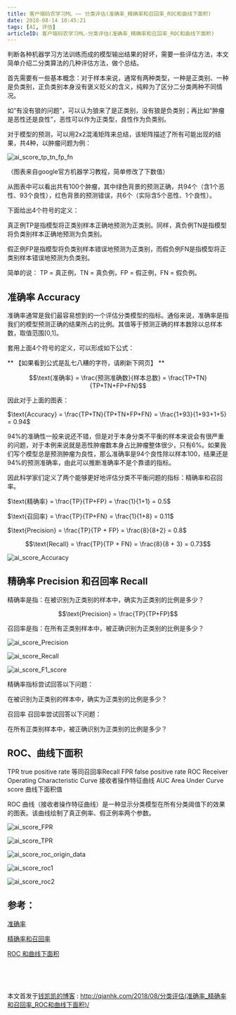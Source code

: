 ```yaml
---
title: 客户端码农学习ML —— 分类评估(准确率_精确率和召回率_ROC和曲线下面积)
date: 2018-08-14 10:45:21
tags: [AI, 评估]
articleID: 客户端码农学习ML-分类评估(准确率_精确率和召回率_ROC和曲线下面积)
---
```


判断各种机器学习方法训练而成的模型输出结果的好坏，需要一些评估方法，本文简单介绍二分类算法的几种评估方法，做个总结。

首先需要有一些基本概念：对于样本来说，通常有两种类型，一种是正类别、一种是负类别，正负类别本身没有褒义贬义的含义，纯粹为了区分二分类两种不同情况。

如“有没有狼的问题”，可以认为狼来了是正类别，没有狼是负类别；再比如“肿瘤是恶性还是良性”，恶性可以作为正类型，良性作为负类别。

对于模型的预测，可以用2x2混淆矩阵来总结，该矩阵描述了所有可能出现的结果，共4种，以肿瘤问题为例：

<!--more-->

![ai_score_tp_tn_fp_fn](/images/ai_score_tp_tn_fp_fn.png)

（图表来自google官方机器学习教程，简单修改了下数值）

从图表中可以看出共有100个肿瘤，其中绿色背景的预测正确，共94个（含1个恶性、93个良性），红色背景的预测错误，共6个（实际含5个恶性、1个良性）。

下面给出4个符号的定义：

真正例TP是指模型将正类别样本正确地预测为正类别。同样，真负例TN是指模型将负类别样本正确地预测为负类别。

假正例FP是指模型将负类别样本错误地预测为正类别，而假负例FN是指模型将正类别样本错误地预测为负类别。

简单的说： TP = 真正例，TN = 真负例，FP = 假正例，FN = 假负例。

## 准确率 Accuracy

准确率通常是我们最容易想到的一个评估分类模型的指标。通俗来说，准确率是指我们的模型预测正确的结果所占的比例。其值等于预测正确的样本数除以总样本数，取值范围[0,1]。

套用上面4个符号的定义，可以形成如下公式：

** 【如果看到公式是乱七八糟的字符，请刷新下网页】 **

$$\text{准确率} = \frac{预测准确数}{样本总数} = \frac{TP+TN}{TP+TN+FP+FN}$$

因此对于上面的图表：

$\text{Accuracy} = \frac{TP+TN}{TP+TN+FP+FN} = \frac{1+93}{1+93+1+5} = 0.94$

94%的准确性一般来说还不错，但是对于本身分类不平衡的样本来说会有很严重的问题，对于本例来说就是恶性肿瘤数本身占比肿瘤整体很少，只有6%。如果我们写个模型总是预测肿瘤为良性，那么准确率是94个良性除以样本100，结果还是94%的预测准确率，由此可以推断准确率不是个靠谱的指标。

因此科学家们定义了两个能够更好地评估分类不平衡问题的指标：精确率和召回率。



$\text{精确率} = \frac{TP}{TP+FP} = \frac{1}{1+1} = 0.5$

$\text{召回率} = \frac{TP}{TP+FN} = \frac{1}{1+8} = 0.11$

$\text{Precision} = \frac{TP}{TP + FP} = \frac{8}{8+2} = 0.8$

$$\text{Recall} = \frac{TP}{TP + FN} = \frac{8}{8 + 3} = 0.73$$


![ai_score_Accuracy](../images/ai_score_Accuracy.png)

## 精确率 Precision 和召回率 Recall

精确率是指：在被识别为正类别的样本中，确实为正类别的比例是多少？

$$\text{Precision} = \frac{TP}{TP+FP}$$

召回率是指：在所有正类别样本中，被正确识别为正类别的比例是多少？

![ai_score_Precision](../images/ai_score_Precision.png)

![ai_score_Recall](../images/ai_score_Recall.png)

![ai_score_F1_score](../images/ai_score_F1_score.png)

精确率指标尝试回答以下问题：

在被识别为正类别的样本中，确实为正类别的比例是多少？

召回率
召回率尝试回答以下问题：

在所有正类别样本中，被正确识别为正类别的比例是多少？

## ROC、曲线下面积

TPR      true positive rate   等同召回率Recall
FPR      false positive rate
ROC     Receiver Operating Characteristic Curve 接收者操作特征曲线
AUC     Area Under Curve score 曲线下面积值

ROC 曲线（接收者操作特征曲线）是一种显示分类模型在所有分类阈值下的效果的图表。该曲线绘制了真正例率、假正例率两个参数。

![ai_score_FPR](../images/ai_score_FPR.png)

![ai_score_TPR](../images/ai_score_FPR.png)

![ai_score_roc_origin_data](../images/ai_score_roc_origin_data.png)

![ai_score_roc1](../images/ai_score_roc1.png)

![ai_score_roc2](../images/ai_score_roc2.png)

## 参考：

[准确率](https://developers.google.cn/machine-learning/crash-course/classification/accuracy)

[精确率和召回率](https://developers.google.cn/machine-learning/crash-course/classification/precision-and-recall)

[ROC 和曲线下面积](https://developers.google.cn/machine-learning/crash-course/classification/roc-and-auc)

## 　

本文首发于[钱凯凯的博客](http://qianhk.com) : http://qianhk.com/2018/08/分类评估(准确率_精确率和召回率_ROC和曲线下面积)/


